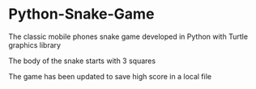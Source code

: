 # Python-Snake-Game
The classic mobile phones snake game developed in Python with Turtle graphics library

The body of the snake starts with 3 squares

The game has been updated to save high score in a local file